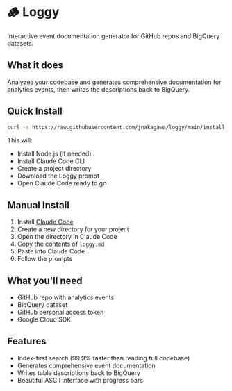 # 🪵 Loggy

Interactive event documentation generator for GitHub repos and BigQuery datasets.

## What it does

Analyzes your codebase and generates comprehensive documentation for analytics events, then writes the descriptions back to BigQuery.

## Quick Install

```bash
curl -s https://raw.githubusercontent.com/jnakagawa/loggy/main/install.sh | bash
```

This will:
- Install Node.js (if needed)
- Install Claude Code CLI
- Create a project directory
- Download the Loggy prompt
- Open Claude Code ready to go

## Manual Install

1. Install [Claude Code](https://claude.ai/code)
2. Create a new directory for your project
3. Open the directory in Claude Code
4. Copy the contents of `loggy.md`
5. Paste into Claude Code
6. Follow the prompts

## What you'll need

- GitHub repo with analytics events
- BigQuery dataset
- GitHub personal access token  
- Google Cloud SDK

## Features

- Index-first search (99.9% faster than reading full codebase)
- Generates comprehensive event documentation
- Writes table descriptions back to BigQuery
- Beautiful ASCII interface with progress bars